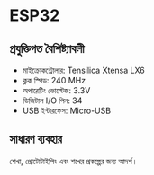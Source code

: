 # ESP32

## প্রযুক্তিগত বৈশিষ্ট্যাবলী

- মাইক্রোকন্ট্রোলার: Tensilica Xtensa LX6
- ক্লক স্পিড: 240 MHz
- অপারেটিং ভোল্টেজ: 3.3V
- ডিজিটাল I/O পিন: 34
- USB ইন্টারফেস: Micro-USB

## সাধারণ ব্যবহার

শেখা, প্রোটোটাইপিং এবং শখের প্রকল্পের জন্য আদর্শ।
